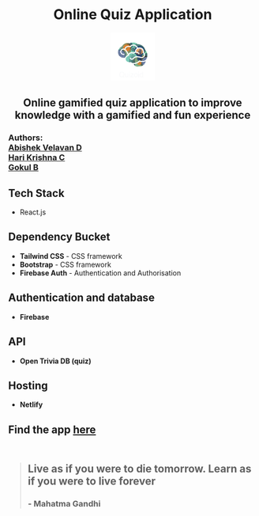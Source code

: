 <h1 align="center">
  Online Quiz Application
</h1>
<p align=center>
<a href="https://quizoid.netlify.app/"><img src="https://raw.githubusercontent.com/abishekvelavan/Online-quiz-application/main/quizoid%20logo%404x-8.png" width="90/" ></a>
</p>
<h2 align=center>Online gamified quiz application to improve knowledge with a gamified and fun experience </h2>
<h3>
  Authors: <br>
  <a href="https://github.com/abishekvelavan">Abishek Velavan D</a><br>
  <a href="https://github.com/HariKrishna-28">Hari Krishna C</a><br>
  <a href="https://github.com/gokul-siva-1322">Gokul B</a><br>
</h3>

## Tech Stack
- React.js <br>

## Dependency Bucket
- <strong>Tailwind CSS</strong> - CSS framework
- <strong>Bootstrap</strong> - CSS framework
- <strong>Firebase Auth</strong> - Authentication and Authorisation <br> 

## Authentication and database
- <strong>Firebase </strong><br>

## API
- <strong>Open Trivia DB (quiz) </strong><br>

## Hosting
- <Strong>Netlify</strong> <br>

## Find the app <a href="https://quizoid.netlify.app/">here</a> <br> <br>


> ## Live as if you were to die tomorrow. Learn as if you were to live forever
> ### - Mahatma Gandhi

